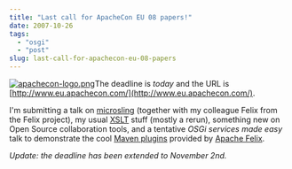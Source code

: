 ```yaml
---
title: "Last call for ApacheCon EU 08 papers!"
date: 2007-10-26
tags: 
  - "osgi"
  - "post"
slug: last-call-for-apachecon-eu-08-papers
---
```


[![apachecon-logo.png](/assets/images/movable-type-blog-archives/apachecon-logo.png)](http://www.eu.apachecon.com/)The deadline is _today_ and the URL is [http://www.eu.apachecon.com/](http://www.eu.apachecon.com/).

I'm submitting a talk on [microsling](http://codeconsult.ch/bertrand/archives/000808.html) (together with my colleague Felix from the Felix project), my usual [XSLT](http://www.slideshare.net/bdelacretaz) stuff (mostly a rerun), something new on Open Source collaboration tools, and a tentative _OSGi services made easy_ talk to demonstrate the cool [Maven plugins](http://felix.apache.org/site/maven-scr-plugin.html) provided by [Apache Felix](http://felix.apache.org/).

_Update: the deadline has been extended to November 2nd._
